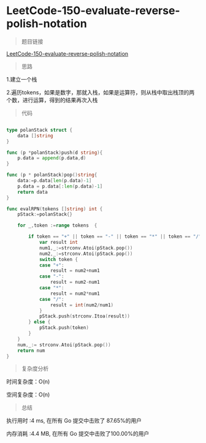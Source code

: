 # LeetCode-150-evaluate-reverse-polish-notation

>题目链接

[LeetCode-150-evaluate-reverse-polish-notation](https://leetcode-cn.com/problems/evaluate-reverse-polish-notation/)

>思路

1.建立一个栈

2.遍历tokens，如果是数字，那就入栈，如果是运算符，则从栈中取出栈顶的两个数，进行运算，得到的结果再次入栈

>代码

```go

type polanStack struct {
    data []string
}

func (p *polanStack)push(d string){
    p.data = append(p.data,d)
}

func (p * polanStack)pop()string{
    data:=p.data[len(p.data)-1]
    p.data = p.data[:len(p.data)-1]
    return data
}

func evalRPN(tokens []string) int {
    pStack:=polanStack{}

    for _,token :=range tokens  {

        if token == "+" || token == "-" || token == "*" || token == "/"  {
            var result int
            num1,_:=strconv.Atoi(pStack.pop())
            num2,_:=strconv.Atoi(pStack.pop())
            switch token {
            case "+":
                result = num2+num1
            case "-":
                result = num2-num1
            case "*":
                result = num2*num1
            case "/":
                result = int(num2/num1)
            }
            pStack.push(strconv.Itoa(result))
        } else {
            pStack.push(token)
        }
    }
    num,_:= strconv.Atoi(pStack.pop())
    return num
}

```

>复杂度分析

时间复杂度：O(n)

空间复杂度：O(n)

>总结

执行用时 :4 ms, 在所有 Go 提交中击败了 87.65%的用户

内存消耗 :4.4 MB, 在所有 Go 提交中击败了100.00%的用户
